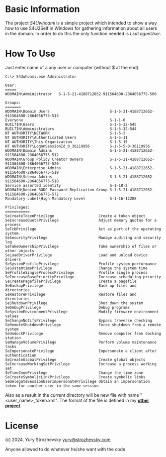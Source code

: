 # Basic Information
The project _S4Uwhoami_ is a simple project which intended to show a way how to use S4U2Self in Windows for gathering information about all users in the domain. In order to do this the only function needed is _LsaLogonUser_.

# How To Use
Just enter name of a any user or computer (without $ at the end).
```console
C:\> S4Uwhoami.exe Administrator

User:
=====
WDOMAIN\Administrator	S-1-5-21-4188712652-911564600-2864056775-500

Groups:
=======
WDOMAIN\Domain Users                           S-1-5-21-4188712652-911564600-2864056775-513
Everyone                                       S-1-1-0
BUILTIN\Users                                  S-1-5-32-545
BUILTIN\Administrators                         S-1-5-32-544
NT AUTHORITY\NETWORK                           S-1-5-2
NT AUTHORITY\Authenticated Users               S-1-5-11
NT AUTHORITY\This Organization                 S-1-5-15
NT AUTHORITY\LogonSessionId_0_36119956         S-1-5-5-0-36119956
WDOMAIN\Domain Admins                          S-1-5-21-4188712652-911564600-2864056775-512
WDOMAIN\Group Policy Creator Owners            S-1-5-21-4188712652-911564600-2864056775-520
WDOMAIN\Enterprise Admins                      S-1-5-21-4188712652-911564600-2864056775-519
WDOMAIN\Schema Admins                          S-1-5-21-4188712652-911564600-2864056775-518
Service asserted identity                      S-1-18-2
WDOMAIN\Denied RODC Password Replication Group S-1-5-21-4188712652-911564600-2864056775-572
Mandatory Label\High Mandatory Level           S-1-16-12288

Privileges:
===========
SeCreateTokenPrivilege                    Create a token object
SeIncreaseQuotaPrivilege                  Adjust memory quotas for a process
SeTcbPrivilege                            Act as part of the operating system
SeSecurityPrivilege                       Manage auditing and security log
SeTakeOwnershipPrivilege                  Take ownership of files or other objects
SeLoadDriverPrivilege                     Load and unload device drivers
SeSystemProfilePrivilege                  Profile system performance
SeSystemtimePrivilege                     Change the system time
SeProfileSingleProcessPrivilege           Profile single process
SeIncreaseBasePriorityPrivilege           Increase scheduling priority
SeCreatePagefilePrivilege                 Create a pagefile
SeBackupPrivilege                         Back up files and directories
SeRestorePrivilege                        Restore files and directories
SeShutdownPrivilege                       Shut down the system
SeDebugPrivilege                          Debug programs
SeSystemEnvironmentPrivilege              Modify firmware environment values
SeChangeNotifyPrivilege                   Bypass traverse checking
SeRemoteShutdownPrivilege                 Force shutdown from a remote system
SeUndockPrivilege                         Remove computer from docking station
SeManageVolumePrivilege                   Perform volume maintenance tasks
SeImpersonatePrivilege                    Impersonate a client after authentication
SeCreateGlobalPrivilege                   Create global objects
SeIncreaseWorkingSetPrivilege             Increase a process working set
SeTimeZonePrivilege                       Change the time zone
SeCreateSymbolicLinkPrivilege             Create symbolic links
SeDelegateSessionUserImpersonatePrivilege Obtain an impersonation token for another user in the same session

```
Also as a result in the current directory will be new file with name "<user_name>_token.xml". The format of the file is defined in my [**other project**](https://github.com/YuryStrozhevsky/XSEC).

# License
(c) 2024, Yury Strozhevsky
[yury@strozhevsky.com](mailto:yury@strozhevsky.com)

Anyone allowed to do whatever he/she want with the code.